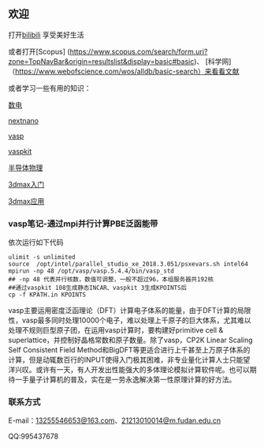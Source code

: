 ## 欢迎

打开[bilibili](https://www.bilibili.com/) 享受美好生活

或者打开[Scopus] (https://www.scopus.com/search/form.uri?zone=TopNavBar&origin=resultslist&display=basic#basic)、
[科学网] （https://www.webofscience.com/wos/alldb/basic-search）来看看文献

或者学习一些有用的知识：

[数电](https://www.bilibili.com/video/BV18p411Z7ce?from=search&seid=15000188297364473279&spm_id_from=333.337.0.0)

[nextnano](https://www.nextnano.com/manual/getting_started.html)

[vasp](https://www.bigbrosci.com/)

[vaspkit](https://tamaswells.github.io/VASPKIT_manual/manual0.73/vaspkit-manual-0.73.html)

[半导体物理](http://mooc1.chaoxing.com/nodedetailcontroller/visitnodedetail?courseId=99784531&knowledgeId=99784645)

[3dmax入门](https://www.bilibili.com/video/BV19W411i7fG?p=1)

[3dmax应用](https://space.bilibili.com/26665449?spm_id_from=333.788.b_765f7570696e666f.1)

### vasp笔记-通过mpi并行计算PBE泛函能带

依次运行如下代码
```通过mpi并行计算PBE泛函能带
ulimit -s unlimited 
source  /opt/intel/parallel_studio_xe_2018.3.051/psxevars.sh intel64
mpirun -np 48 /opt/vasp/vasp.5.4.4/bin/vasp_std
## -np 48 代表并行核数，数值可调整，一般不超过96，本组服务器共192核
##通过vaspkit 108生成静态INCAR、vaspkit 3生成KPOINTS后
cp -f KPATH.in KPOINTS

```
vasp主要运用密度泛函理论（DFT）计算电子体系的能量，由于DFT计算的局限性，vasp最多同时处理10000个电子，难以处理上千原子的巨大体系，尤其难以处理不规则巨型原子团，在运用vasp计算时，要构建好primitive cell & superlattice，并控制好晶格常数和原子数量。除了vasp，CP2K Linear Scaling Self Consistent Field Method和BigDFT等更适合进行上千甚至上万原子体系的计算，但是动辄数百行的INPUT使得入门极其困难，非专业量化计算人士只能望洋兴叹。或许有一天，有人开发出性能强大的多体理论模拟计算软件呢。也可以期待一手量子计算机的普及，实在是一劳永逸解决第一性原理计算的好方法。


### 联系方式

E-mail：13255546653@163.com、21213010014@m.fudan.edu.cn

QQ:995437678

